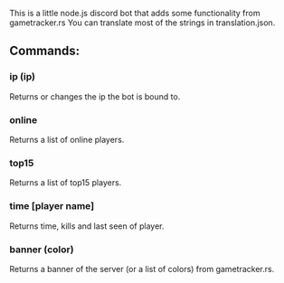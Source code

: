 This is a little node.js discord bot that adds some functionality from gametracker.rs
You can translate most of the strings in translation.json.


## Commands:


### ip (ip) 


Returns or changes the ip the bot is bound to.


### online 


Returns a list of online players.


### top15


Returns a list of top15 players.


### time [player name] 


Returns time, kills and last seen of player.


### banner (color)


Returns a banner of the server (or a list of colors) from gametracker.rs.
